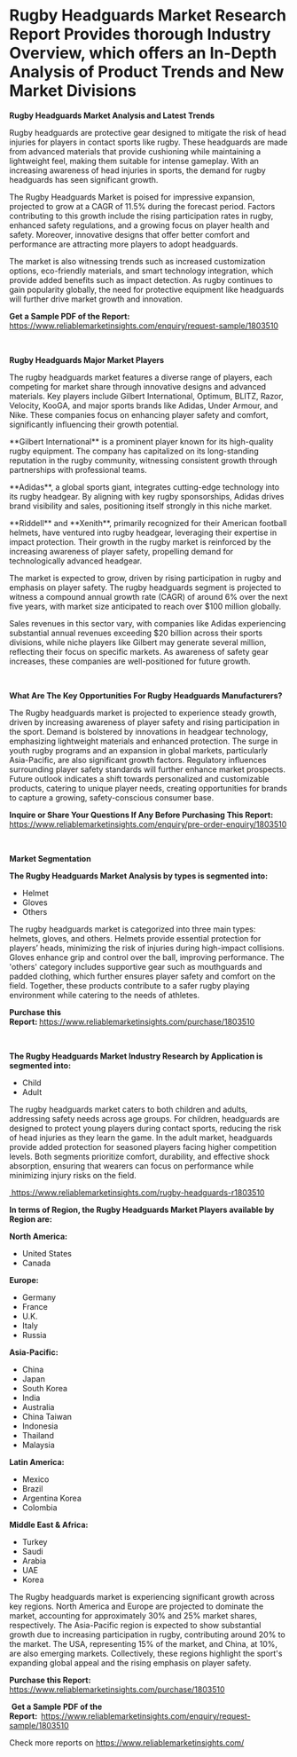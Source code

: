 <p><h1>Rugby Headguards Market Research Report Provides thorough Industry Overview, which offers an In-Depth Analysis of Product Trends and New Market Divisions</h1></p><p><strong>Rugby Headguards Market Analysis and Latest Trends</strong></p>
<p><p>Rugby headguards are protective gear designed to mitigate the risk of head injuries for players in contact sports like rugby. These headguards are made from advanced materials that provide cushioning while maintaining a lightweight feel, making them suitable for intense gameplay. With an increasing awareness of head injuries in sports, the demand for rugby headguards has seen significant growth.</p><p>The Rugby Headguards Market is poised for impressive expansion, projected to grow at a CAGR of 11.5% during the forecast period. Factors contributing to this growth include the rising participation rates in rugby, enhanced safety regulations, and a growing focus on player health and safety. Moreover, innovative designs that offer better comfort and performance are attracting more players to adopt headguards. </p><p>The market is also witnessing trends such as increased customization options, eco-friendly materials, and smart technology integration, which provide added benefits such as impact detection. As rugby continues to gain popularity globally, the need for protective equipment like headguards will further drive market growth and innovation.</p></p>
<p><strong>Get a Sample PDF of the Report:&nbsp;</strong> <a href="https://www.reliablemarketinsights.com/enquiry/request-sample/1803510?utm_campaign=2129&utm_medium=2&utm_source=Github&utm_content=ia&utm_term=07022025&utm_id=rugby-headguards">https://www.reliablemarketinsights.com/enquiry/request-sample/1803510</a></p>
<p>&nbsp;</p>
<p><strong>Rugby Headguards Major Market Players</strong></p>
<p><p>The rugby headguards market features a diverse range of players, each competing for market share through innovative designs and advanced materials. Key players include Gilbert International, Optimum, BLITZ, Razor, Velocity, KooGA, and major sports brands like Adidas, Under Armour, and Nike. These companies focus on enhancing player safety and comfort, significantly influencing their growth potential.</p><p>**Gilbert International** is a prominent player known for its high-quality rugby equipment. The company has capitalized on its long-standing reputation in the rugby community, witnessing consistent growth through partnerships with professional teams. </p><p>**Adidas**, a global sports giant, integrates cutting-edge technology into its rugby headgear. By aligning with key rugby sponsorships, Adidas drives brand visibility and sales, positioning itself strongly in this niche market.</p><p>**Riddell** and **Xenith**, primarily recognized for their American football helmets, have ventured into rugby headgear, leveraging their expertise in impact protection. Their growth in the rugby market is reinforced by the increasing awareness of player safety, propelling demand for technologically advanced headgear.</p><p>The market is expected to grow, driven by rising participation in rugby and emphasis on player safety. The rugby headguards segment is projected to witness a compound annual growth rate (CAGR) of around 6% over the next five years, with market size anticipated to reach over $100 million globally.</p><p>Sales revenues in this sector vary, with companies like Adidas experiencing substantial annual revenues exceeding $20 billion across their sports divisions, while niche players like Gilbert may generate several million, reflecting their focus on specific markets. As awareness of safety gear increases, these companies are well-positioned for future growth.</p></p>
<p>&nbsp;</p>
<p><strong>What Are The Key Opportunities For Rugby Headguards Manufacturers?</strong></p>
<p><p>The Rugby headguards market is projected to experience steady growth, driven by increasing awareness of player safety and rising participation in the sport. Demand is bolstered by innovations in headgear technology, emphasizing lightweight materials and enhanced protection. The surge in youth rugby programs and an expansion in global markets, particularly Asia-Pacific, are also significant growth factors. Regulatory influences surrounding player safety standards will further enhance market prospects. Future outlook indicates a shift towards personalized and customizable products, catering to unique player needs, creating opportunities for brands to capture a growing, safety-conscious consumer base.</p></p>
<p><strong>Inquire or Share Your Questions If Any Before Purchasing This Report:</strong> <a href="https://www.reliablemarketinsights.com/enquiry/pre-order-enquiry/1803510?utm_campaign=2129&utm_medium=2&utm_source=Github&utm_content=ia&utm_term=07022025&utm_id=rugby-headguards">https://www.reliablemarketinsights.com/enquiry/pre-order-enquiry/1803510</a></p>
<p>&nbsp;</p>
<p><strong>Market Segmentation</strong></p>
<p><strong>The Rugby Headguards Market Analysis by types is segmented into:</strong></p>
<p><ul><li>Helmet</li><li>Gloves</li><li>Others</li></ul></p>
<p><p>The rugby headguards market is categorized into three main types: helmets, gloves, and others. Helmets provide essential protection for players’ heads, minimizing the risk of injuries during high-impact collisions. Gloves enhance grip and control over the ball, improving performance. The 'others' category includes supportive gear such as mouthguards and padded clothing, which further ensures player safety and comfort on the field. Together, these products contribute to a safer rugby playing environment while catering to the needs of athletes.</p></p>
<p><strong>Purchase this Report:&nbsp;</strong><a href="https://www.reliablemarketinsights.com/purchase/1803510?utm_campaign=2129&utm_medium=2&utm_source=Github&utm_content=ia&utm_term=07022025&utm_id=rugby-headguards">https://www.reliablemarketinsights.com/purchase/1803510</a></p>
<p>&nbsp;</p>
<p><strong>The Rugby Headguards Market Industry Research by Application is segmented into:</strong></p>
<p><ul><li>Child</li><li>Adult</li></ul></p>
<p><p>The rugby headguards market caters to both children and adults, addressing safety needs across age groups. For children, headguards are designed to protect young players during contact sports, reducing the risk of head injuries as they learn the game. In the adult market, headguards provide added protection for seasoned players facing higher competition levels. Both segments prioritize comfort, durability, and effective shock absorption, ensuring that wearers can focus on performance while minimizing injury risks on the field.</p></p>
<p><a href="https://www.reliablemarketinsights.com/rugby-headguards-r1803510?utm_campaign=2129&utm_medium=2&utm_source=Github&utm_content=ia&utm_term=07022025&utm_id=rugby-headguards">&nbsp;https://www.reliablemarketinsights.com/rugby-headguards-r1803510</a></p>
<p><strong>In terms of Region, the Rugby Headguards Market Players available by Region are:</strong></p>
<p>
    <p> <strong> North America: </strong>
        <ul>
            <li>United States</li>
            <li>Canada</li>
        </ul>
        </p> 
    <p> <strong> Europe: </strong>
        <ul>
            <li>Germany</li>
            <li>France</li>
            <li>U.K.</li>
            <li>Italy</li>
            <li>Russia</li>
        </ul>
        </p> 
    <p> <strong> Asia-Pacific: </strong>
        <ul>
            <li>China</li>
            <li>Japan</li>
            <li>South Korea</li>
            <li>India</li>
            <li>Australia</li>
            <li>China Taiwan</li>
            <li>Indonesia</li>
            <li>Thailand</li>
            <li>Malaysia</li>
        </ul>
        </p> 
    <p> <strong> Latin America: </strong>
        <ul>
            <li>Mexico</li>
            <li>Brazil</li>
            <li>Argentina Korea</li>
            <li>Colombia</li>
        </ul>
        </p> 
    <p> <strong> Middle East & Africa: </strong>
        <ul>
            <li>Turkey</li>
            <li>Saudi</li>
            <li>Arabia</li>
            <li>UAE</li>
            <li>Korea</li>
        </ul>
    </p>
    </p>
<p><p>The Rugby headguards market is experiencing significant growth across key regions. North America and Europe are projected to dominate the market, accounting for approximately 30% and 25% market shares, respectively. The Asia-Pacific region is expected to show substantial growth due to increasing participation in rugby, contributing around 20% to the market. The USA, representing 15% of the market, and China, at 10%, are also emerging markets. Collectively, these regions highlight the sport's expanding global appeal and the rising emphasis on player safety.</p></p>
<p><strong>Purchase this Report: </strong><a href="https://www.reliablemarketinsights.com/purchase/1803510?utm_campaign=2129&utm_medium=2&utm_source=Github&utm_content=ia&utm_term=07022025&utm_id=rugby-headguards">https://www.reliablemarketinsights.com/purchase/1803510</a></p>
<p>&nbsp;<strong>Get a Sample PDF of the Report:&nbsp;&nbsp;</strong><a href="https://www.reliablemarketinsights.com/enquiry/request-sample/1803510?utm_campaign=2129&utm_medium=2&utm_source=Github&utm_content=ia&utm_term=07022025&utm_id=rugby-headguards">https://www.reliablemarketinsights.com/enquiry/request-sample/1803510</a></p>
<p><strong></strong></p>
<p>Check more reports on <a href="https://www.reliablemarketinsights.com/?utm_campaign=2129&utm_medium=2&utm_source=Github&utm_content=ia&utm_term=07022025&utm_id=rugby-headguards">https://www.reliablemarketinsights.com/</a></p>
